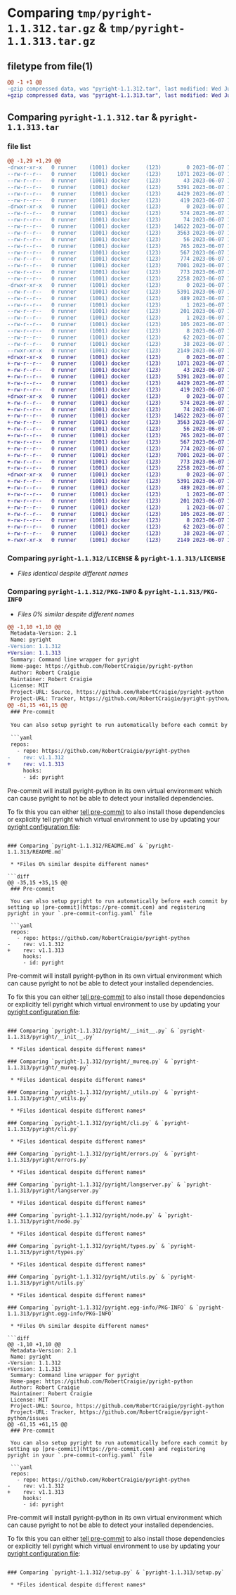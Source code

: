 # Comparing `tmp/pyright-1.1.312.tar.gz` & `tmp/pyright-1.1.313.tar.gz`

## filetype from file(1)

```diff
@@ -1 +1 @@
-gzip compressed data, was "pyright-1.1.312.tar", last modified: Wed Jun  7 13:00:23 2023, max compression
+gzip compressed data, was "pyright-1.1.313.tar", last modified: Wed Jun  7 18:47:14 2023, max compression
```

## Comparing `pyright-1.1.312.tar` & `pyright-1.1.313.tar`

### file list

```diff
@@ -1,29 +1,29 @@
-drwxr-xr-x   0 runner    (1001) docker     (123)        0 2023-06-07 13:00:23.826006 pyright-1.1.312/
--rw-r--r--   0 runner    (1001) docker     (123)     1071 2023-06-07 13:00:14.000000 pyright-1.1.312/LICENSE
--rw-r--r--   0 runner    (1001) docker     (123)       43 2023-06-07 13:00:14.000000 pyright-1.1.312/MANIFEST.in
--rw-r--r--   0 runner    (1001) docker     (123)     5391 2023-06-07 13:00:23.826006 pyright-1.1.312/PKG-INFO
--rw-r--r--   0 runner    (1001) docker     (123)     4429 2023-06-07 13:00:14.000000 pyright-1.1.312/README.md
--rw-r--r--   0 runner    (1001) docker     (123)      419 2023-06-07 13:00:14.000000 pyright-1.1.312/pyproject.toml
-drwxr-xr-x   0 runner    (1001) docker     (123)        0 2023-06-07 13:00:23.826006 pyright-1.1.312/pyright/
--rw-r--r--   0 runner    (1001) docker     (123)      574 2023-06-07 13:00:14.000000 pyright-1.1.312/pyright/__init__.py
--rw-r--r--   0 runner    (1001) docker     (123)       74 2023-06-07 13:00:14.000000 pyright-1.1.312/pyright/__main__.py
--rw-r--r--   0 runner    (1001) docker     (123)    14622 2023-06-07 13:00:14.000000 pyright-1.1.312/pyright/_mureq.py
--rw-r--r--   0 runner    (1001) docker     (123)     3563 2023-06-07 13:00:14.000000 pyright-1.1.312/pyright/_utils.py
--rw-r--r--   0 runner    (1001) docker     (123)       56 2023-06-07 13:00:14.000000 pyright-1.1.312/pyright/_version.py
--rw-r--r--   0 runner    (1001) docker     (123)      765 2023-06-07 13:00:14.000000 pyright-1.1.312/pyright/cli.py
--rw-r--r--   0 runner    (1001) docker     (123)      567 2023-06-07 13:00:14.000000 pyright-1.1.312/pyright/errors.py
--rw-r--r--   0 runner    (1001) docker     (123)      774 2023-06-07 13:00:14.000000 pyright-1.1.312/pyright/langserver.py
--rw-r--r--   0 runner    (1001) docker     (123)     7001 2023-06-07 13:00:14.000000 pyright-1.1.312/pyright/node.py
--rw-r--r--   0 runner    (1001) docker     (123)      773 2023-06-07 13:00:14.000000 pyright-1.1.312/pyright/types.py
--rw-r--r--   0 runner    (1001) docker     (123)     2258 2023-06-07 13:00:14.000000 pyright-1.1.312/pyright/utils.py
-drwxr-xr-x   0 runner    (1001) docker     (123)        0 2023-06-07 13:00:23.826006 pyright-1.1.312/pyright.egg-info/
--rw-r--r--   0 runner    (1001) docker     (123)     5391 2023-06-07 13:00:23.000000 pyright-1.1.312/pyright.egg-info/PKG-INFO
--rw-r--r--   0 runner    (1001) docker     (123)      489 2023-06-07 13:00:23.000000 pyright-1.1.312/pyright.egg-info/SOURCES.txt
--rw-r--r--   0 runner    (1001) docker     (123)        1 2023-06-07 13:00:23.000000 pyright-1.1.312/pyright.egg-info/dependency_links.txt
--rw-r--r--   0 runner    (1001) docker     (123)      201 2023-06-07 13:00:23.000000 pyright-1.1.312/pyright.egg-info/entry_points.txt
--rw-r--r--   0 runner    (1001) docker     (123)        1 2023-06-07 13:00:23.000000 pyright-1.1.312/pyright.egg-info/not-zip-safe
--rw-r--r--   0 runner    (1001) docker     (123)      105 2023-06-07 13:00:23.000000 pyright-1.1.312/pyright.egg-info/requires.txt
--rw-r--r--   0 runner    (1001) docker     (123)        8 2023-06-07 13:00:23.000000 pyright-1.1.312/pyright.egg-info/top_level.txt
--rw-r--r--   0 runner    (1001) docker     (123)       62 2023-06-07 13:00:14.000000 pyright-1.1.312/requirements.txt
--rw-r--r--   0 runner    (1001) docker     (123)       38 2023-06-07 13:00:23.826006 pyright-1.1.312/setup.cfg
--rwxr-xr-x   0 runner    (1001) docker     (123)     2149 2023-06-07 13:00:14.000000 pyright-1.1.312/setup.py
+drwxr-xr-x   0 runner    (1001) docker     (123)        0 2023-06-07 18:47:14.271632 pyright-1.1.313/
+-rw-r--r--   0 runner    (1001) docker     (123)     1071 2023-06-07 18:47:01.000000 pyright-1.1.313/LICENSE
+-rw-r--r--   0 runner    (1001) docker     (123)       43 2023-06-07 18:47:01.000000 pyright-1.1.313/MANIFEST.in
+-rw-r--r--   0 runner    (1001) docker     (123)     5391 2023-06-07 18:47:14.271632 pyright-1.1.313/PKG-INFO
+-rw-r--r--   0 runner    (1001) docker     (123)     4429 2023-06-07 18:47:01.000000 pyright-1.1.313/README.md
+-rw-r--r--   0 runner    (1001) docker     (123)      419 2023-06-07 18:47:01.000000 pyright-1.1.313/pyproject.toml
+drwxr-xr-x   0 runner    (1001) docker     (123)        0 2023-06-07 18:47:14.267632 pyright-1.1.313/pyright/
+-rw-r--r--   0 runner    (1001) docker     (123)      574 2023-06-07 18:47:01.000000 pyright-1.1.313/pyright/__init__.py
+-rw-r--r--   0 runner    (1001) docker     (123)       74 2023-06-07 18:47:01.000000 pyright-1.1.313/pyright/__main__.py
+-rw-r--r--   0 runner    (1001) docker     (123)    14622 2023-06-07 18:47:01.000000 pyright-1.1.313/pyright/_mureq.py
+-rw-r--r--   0 runner    (1001) docker     (123)     3563 2023-06-07 18:47:01.000000 pyright-1.1.313/pyright/_utils.py
+-rw-r--r--   0 runner    (1001) docker     (123)       56 2023-06-07 18:47:01.000000 pyright-1.1.313/pyright/_version.py
+-rw-r--r--   0 runner    (1001) docker     (123)      765 2023-06-07 18:47:01.000000 pyright-1.1.313/pyright/cli.py
+-rw-r--r--   0 runner    (1001) docker     (123)      567 2023-06-07 18:47:01.000000 pyright-1.1.313/pyright/errors.py
+-rw-r--r--   0 runner    (1001) docker     (123)      774 2023-06-07 18:47:01.000000 pyright-1.1.313/pyright/langserver.py
+-rw-r--r--   0 runner    (1001) docker     (123)     7001 2023-06-07 18:47:01.000000 pyright-1.1.313/pyright/node.py
+-rw-r--r--   0 runner    (1001) docker     (123)      773 2023-06-07 18:47:01.000000 pyright-1.1.313/pyright/types.py
+-rw-r--r--   0 runner    (1001) docker     (123)     2258 2023-06-07 18:47:01.000000 pyright-1.1.313/pyright/utils.py
+drwxr-xr-x   0 runner    (1001) docker     (123)        0 2023-06-07 18:47:14.271632 pyright-1.1.313/pyright.egg-info/
+-rw-r--r--   0 runner    (1001) docker     (123)     5391 2023-06-07 18:47:14.000000 pyright-1.1.313/pyright.egg-info/PKG-INFO
+-rw-r--r--   0 runner    (1001) docker     (123)      489 2023-06-07 18:47:14.000000 pyright-1.1.313/pyright.egg-info/SOURCES.txt
+-rw-r--r--   0 runner    (1001) docker     (123)        1 2023-06-07 18:47:14.000000 pyright-1.1.313/pyright.egg-info/dependency_links.txt
+-rw-r--r--   0 runner    (1001) docker     (123)      201 2023-06-07 18:47:14.000000 pyright-1.1.313/pyright.egg-info/entry_points.txt
+-rw-r--r--   0 runner    (1001) docker     (123)        1 2023-06-07 18:47:14.000000 pyright-1.1.313/pyright.egg-info/not-zip-safe
+-rw-r--r--   0 runner    (1001) docker     (123)      105 2023-06-07 18:47:14.000000 pyright-1.1.313/pyright.egg-info/requires.txt
+-rw-r--r--   0 runner    (1001) docker     (123)        8 2023-06-07 18:47:14.000000 pyright-1.1.313/pyright.egg-info/top_level.txt
+-rw-r--r--   0 runner    (1001) docker     (123)       62 2023-06-07 18:47:01.000000 pyright-1.1.313/requirements.txt
+-rw-r--r--   0 runner    (1001) docker     (123)       38 2023-06-07 18:47:14.271632 pyright-1.1.313/setup.cfg
+-rwxr-xr-x   0 runner    (1001) docker     (123)     2149 2023-06-07 18:47:01.000000 pyright-1.1.313/setup.py
```

### Comparing `pyright-1.1.312/LICENSE` & `pyright-1.1.313/LICENSE`

 * *Files identical despite different names*

### Comparing `pyright-1.1.312/PKG-INFO` & `pyright-1.1.313/PKG-INFO`

 * *Files 0% similar despite different names*

```diff
@@ -1,10 +1,10 @@
 Metadata-Version: 2.1
 Name: pyright
-Version: 1.1.312
+Version: 1.1.313
 Summary: Command line wrapper for pyright
 Home-page: https://github.com/RobertCraigie/pyright-python
 Author: Robert Craigie
 Maintainer: Robert Craigie
 License: MIT
 Project-URL: Source, https://github.com/RobertCraigie/pyright-python
 Project-URL: Tracker, https://github.com/RobertCraigie/pyright-python/issues
@@ -61,15 +61,15 @@
 ### Pre-commit
 
 You can also setup pyright to run automatically before each commit by setting up [pre-commit](https://pre-commit.com) and registering pyright in your `.pre-commit-config.yaml` file
 
 ```yaml
 repos:
   - repo: https://github.com/RobertCraigie/pyright-python
-    rev: v1.1.312
+    rev: v1.1.313
     hooks:
     - id: pyright
 ```
 
 Pre-commit will install pyright-python in its own virtual environment which can cause pyright to not be able to detect your installed dependencies.
 
 To fix this you can either [tell pre-commit](https://pre-commit.com/#config-additional_dependencies) to also install those dependencies or explicitly tell pyright which virtual environment to use by updating your [pyright configuration file](https://github.com/microsoft/pyright/blob/main/docs/configuration.md):
```

### Comparing `pyright-1.1.312/README.md` & `pyright-1.1.313/README.md`

 * *Files 0% similar despite different names*

```diff
@@ -35,15 +35,15 @@
 ### Pre-commit
 
 You can also setup pyright to run automatically before each commit by setting up [pre-commit](https://pre-commit.com) and registering pyright in your `.pre-commit-config.yaml` file
 
 ```yaml
 repos:
   - repo: https://github.com/RobertCraigie/pyright-python
-    rev: v1.1.312
+    rev: v1.1.313
     hooks:
     - id: pyright
 ```
 
 Pre-commit will install pyright-python in its own virtual environment which can cause pyright to not be able to detect your installed dependencies.
 
 To fix this you can either [tell pre-commit](https://pre-commit.com/#config-additional_dependencies) to also install those dependencies or explicitly tell pyright which virtual environment to use by updating your [pyright configuration file](https://github.com/microsoft/pyright/blob/main/docs/configuration.md):
```

### Comparing `pyright-1.1.312/pyright/__init__.py` & `pyright-1.1.313/pyright/__init__.py`

 * *Files identical despite different names*

### Comparing `pyright-1.1.312/pyright/_mureq.py` & `pyright-1.1.313/pyright/_mureq.py`

 * *Files identical despite different names*

### Comparing `pyright-1.1.312/pyright/_utils.py` & `pyright-1.1.313/pyright/_utils.py`

 * *Files identical despite different names*

### Comparing `pyright-1.1.312/pyright/cli.py` & `pyright-1.1.313/pyright/cli.py`

 * *Files identical despite different names*

### Comparing `pyright-1.1.312/pyright/errors.py` & `pyright-1.1.313/pyright/errors.py`

 * *Files identical despite different names*

### Comparing `pyright-1.1.312/pyright/langserver.py` & `pyright-1.1.313/pyright/langserver.py`

 * *Files identical despite different names*

### Comparing `pyright-1.1.312/pyright/node.py` & `pyright-1.1.313/pyright/node.py`

 * *Files identical despite different names*

### Comparing `pyright-1.1.312/pyright/types.py` & `pyright-1.1.313/pyright/types.py`

 * *Files identical despite different names*

### Comparing `pyright-1.1.312/pyright/utils.py` & `pyright-1.1.313/pyright/utils.py`

 * *Files identical despite different names*

### Comparing `pyright-1.1.312/pyright.egg-info/PKG-INFO` & `pyright-1.1.313/pyright.egg-info/PKG-INFO`

 * *Files 0% similar despite different names*

```diff
@@ -1,10 +1,10 @@
 Metadata-Version: 2.1
 Name: pyright
-Version: 1.1.312
+Version: 1.1.313
 Summary: Command line wrapper for pyright
 Home-page: https://github.com/RobertCraigie/pyright-python
 Author: Robert Craigie
 Maintainer: Robert Craigie
 License: MIT
 Project-URL: Source, https://github.com/RobertCraigie/pyright-python
 Project-URL: Tracker, https://github.com/RobertCraigie/pyright-python/issues
@@ -61,15 +61,15 @@
 ### Pre-commit
 
 You can also setup pyright to run automatically before each commit by setting up [pre-commit](https://pre-commit.com) and registering pyright in your `.pre-commit-config.yaml` file
 
 ```yaml
 repos:
   - repo: https://github.com/RobertCraigie/pyright-python
-    rev: v1.1.312
+    rev: v1.1.313
     hooks:
     - id: pyright
 ```
 
 Pre-commit will install pyright-python in its own virtual environment which can cause pyright to not be able to detect your installed dependencies.
 
 To fix this you can either [tell pre-commit](https://pre-commit.com/#config-additional_dependencies) to also install those dependencies or explicitly tell pyright which virtual environment to use by updating your [pyright configuration file](https://github.com/microsoft/pyright/blob/main/docs/configuration.md):
```

### Comparing `pyright-1.1.312/setup.py` & `pyright-1.1.313/setup.py`

 * *Files identical despite different names*

